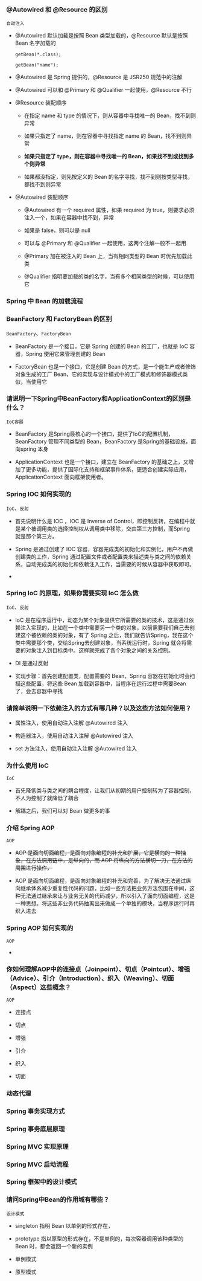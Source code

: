 ### @Autowired 和 @Resource 的区别
`自动注入`
- @Autowired 默认加载是按照 Bean 类型加载的，@Resource 默认是按照 Bean 名字加载的
    ```
    getBean(*.class);

    getBean("name");
    ```
- @Autowired 是 Spring 提供的，@Resource 是 JSR250 规范中的注解

- @Autowired 可以和 @Primary 和 @Qualifier 一起使用，@Resource 不行

- @Resource 装配顺序
    
    - 在指定 name 和 type 的情况下，则从容器中寻找唯一的 Bean，找不到则异常
    
    - 如果只指定了 name，则在容器中寻找指定 name 的 Bean，找不到则异常
    
    - **如果只指定了 type，则在容器中寻找唯一的 Bean，如果找不到或找到多个则异常**
    
    - 如果都没指定，则先按定义的 Bean 的名字寻找，找不到则按类型寻找，都找不到则异常

- @Autowired 装配顺序

    - @Autowired 有一个 required 属性，如果 required 为 true，则要求必须注入一个，如果在容器中找不到，异常

    - 如果是 false，则可以是 null

    - 可以与 @Primary 和 @Qualifier 一起使用，这两个注解一般不一起用

    - @Primary 加在被注入的 Bean 上，当有相同类型的 Bean 时优先加载此类

    - @Qualifier 指明要加载的类的名字，当有多个相同类型的时候，可以使用它

### Spring 中 Bean 的加载流程

### BeanFactory 和 FactoryBean 的区别
`BeanFactory`、`FactoryBean`

- BeanFactory 是一个接口，它是 Spring 创建的 Bean 的工厂，也就是 IoC 容器，Spring 使用它来管理创建的 Bean

- FactoryBean 也是一个接口，它是创建 Bean 的方式，是一个能生产或者修饰对象生成的工厂 Bean，它的实现与设计模式中的工厂模式和修饰器模式类似，当使用它


### 请说明一下Spring中BeanFactory和ApplicationContext的区别是什么？

`IoC容器`

- BeanFactory 是Spring最核心的一个接口，提供了IoC的配置机制， BeanFactory 管理不同类型的 Bean，BeanFactory 是Spring的基础设施，面向spring 本身

- ApplicationContext 也是一个接口，建立在 BeanFactory 的基础之上，又增加了更多功能，提供了国际化支持和框架事件体系，更适合创建实际应用，ApplicationContext 面向框架使用者。
 

### Spring IOC 如何实现的

`IoC`、`反射`

- 首先说明什么是 IOC ，IOC 是 Inverse of Control，即控制反转，在编程中就是某个被调用类的选择控制权从调用类中移除，交由第三方控制，而Spring 就是那个第三方。

- Spring 是通过创建了 IOC 容器，容器完成类的初始化和实例化，用户不再做创建类的工作，Spring 通过配置文件或者配置类来描述类与类之间的依赖关系，自动完成类的初始化和依赖注入工作，当需要的时候从容器中获取即可。   

- 

### Spring IoC 的原理，如果你需要实现 IoC 怎么做

`IoC`、`反射`

- IoC 是在程序运行中，动态为某个对象提供它所需要的类的技术，这是通过依赖注入实现的，比如在一个类中需要另一个类的对象，以前需要我们自己去创建这个被依赖的类的对象，有了 Spring 之后，我们就告诉Spring，我在这个类中需要那个类，交给Spring去创建对象，当系统运行时，Spring 就会将需要的对象注入到目标类中。这样就完成了各个对象之间的关系控制。

- DI 是通过反射

- 实现步骤：首先创建配置类，配置需要的 Bean，Spring 容器在初始化时会扫描这些配置，将这些 Bean 加载到容器中，当程序在运行过程中需要Bean了，会去容器中寻找

### 请简单说明一下依赖注入的方式有哪几种？以及这些方法如何使用？

- 属性注入，使用自动注入注解 @Autowired 注入

- 构造器注入，使用自动注入注解 @Autowired 注入

- set 方法注入，使用自动注入注解 @Autowired 注入


### 为什么使用 IoC
`IoC`
- 首先降低类与类之间的耦合程度，让我们从初期的用户控制转为了容器控制，不人为控制了就降低了耦合

- 解耦之后，我们可以对 Bean 做更多的事

### 介绍 Spring AOP
`AOP`
- ~~AOP 是面向切面编程，是面向对象编程的补充和扩展，它是横向的一种抽象，在方法调用链中，是纵向的，而 AOP 将纵向的方法横切一刀，在方法的周围进行操作，~~

- AOP 是面向切面编程，是面向对象编程的补充和完善，为了解决无法通过纵向继承体系减少重复性代码的问题，比如一些方法把业务方法包围在中间，这种无法通过继承来让与业务无关的代码减少，所以引入了面向切面编程，这是一种思想。将这些非业务代码抽离出来做成一个单独的模块，当程序运行时再织入进去

### Spring AOP 如何实现的

`AOP`


- 

### 你如何理解AOP中的连接点（Joinpoint）、切点（Pointcut）、增强（Advice）、引介（Introduction）、织入（Weaving）、切面（Aspect）这些概念？

`AOP`

- 连接点

- 切点

- 增强

- 引介

- 织入

- 切面


### 动态代理

### Spring 事务实现方式

### Spring 事务底层原理

### Spring MVC 实现原理

### Spring MVC 启动流程

### Spring 框架中的设计模式

### 请问Spring中Bean的作用域有哪些？

`设计模式`

- singleton 指明 Bean 以单例的形式存在，

- prototype 指以原型的形式存在，不是单例的，每次容器调用该种类型的 Bean 时，都会返回一个新的实例

- 单例模式

- 原型模式

